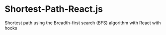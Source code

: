 # Shortest-Path-React.js

Shortest path using the Breadth-first search (BFS) algorithm with React with hooks
